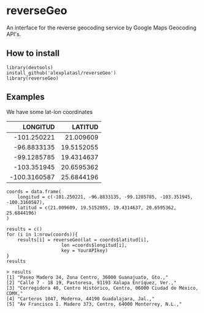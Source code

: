 # reverseGeo
An interface for the reverse geocoding service by Google Maps Geocoding API's.

## How to install
```{r}
library(devtools)
install_github('alexplatasl/reverseGeo')
library(reverseGeo)
```

## Examples
We have some lat-lon coordinates

|LONGITUD	    |LATITUD   |
|------------:|---------:|
|-101.250221	|21.009609 |
|-96.8833135 	|19.5152055|
|-99.1285785	|19.4314637|
|-103.351945	|20.6595362|
|-100.3160587	|25.6844196|

```{r}
coords = data.frame(
	longitud = c(-101.250221, -96.8833135, -99.1285785, -103.351945, -100.3160587),
	latitud = c(21.009609, 19.5152055, 19.4314637, 20.6595362, 25.6844196)
)

results = c()
for (i in 1:nrow(coords)){
	results[i] = reverseGeo(lat = coords$latitud[i], 
					lon =coords$longitud[i],
					key = YourAPIkey)
}
results
```

```{r results}
> results
[1] "Paseo Madero 34, Zona Centro, 36000 Guanajuato, Gto.,"                  
[2] "Calle 7 - 18 19, Pastoresa, 91193 Xalapa Enríquez, Ver.,"               
[3] "Corregidora 40, Centro Histórico, Centro, 06000 Ciudad de México, CDMX,"
[4] "Carteros 1047, Moderna, 44190 Guadalajara, Jal.,"                       
[5] "Av Francisco I. Madero 373, Centro, 64000 Monterrey, N.L.," 
```
